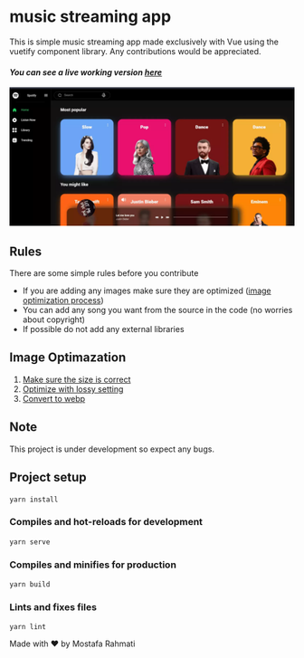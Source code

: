 # music streaming app

This is simple music streaming app made exclusively with Vue using the vuetify component library.
Any contributions would be appreciated.

#### _You can see a live working version [here](https://musicfield.netlify.app/)_

![screenshot of the website](https://github.com/mostafa7904/music-app/blob/main/imgs/screenshot.webp?raw=true)

## Rules

There are some simple rules before you contribute

- If you are adding any images make sure they are optimized ([image optimization process](#image-optimazation))
- You can add any song you want from the source in the code (no worries about copyright)
- If possible do not add any external libraries

## Image Optimazation

1.  [Make sure the size is correct](https://ezgif.com/resize)
2.  [Optimize with lossy setting](https://shortpixel.com/online-image-compression)
3.  [Convert to webp](https://ezgif.com/png-to-webp)

## Note

This project is under development so expect any bugs.

## Project setup

```
yarn install
```

### Compiles and hot-reloads for development

```
yarn serve
```

### Compiles and minifies for production

```
yarn build
```

### Lints and fixes files

```
yarn lint
```

Made with ♥ by Mostafa Rahmati
